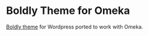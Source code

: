 Boldly Theme for Omeka
======================

[Boldly theme](http://wordpress.site5.net/boldy/) for Wordpress ported to work with Omeka.


